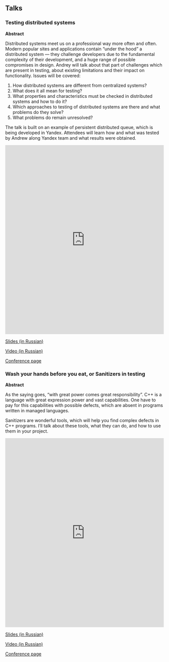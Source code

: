 ## Talks
### Testing distributed systems
**Abstract**

Distributed systems meet us on a professional way more often and often. Modern popular sites and applications contain “under the hood” a distributed system — they challenge developers due to the fundamental complexity of their development, and a huge range of possible compromises in design. Andrey will talk about that part of challenges which are present in testing, about existing limitations and their impact on functionality. Issues will be covered:

1. How distributed systems are different from centralized systems?
1. What does it all mean for testing?
1. What properties and characteristics must be checked in distributed systems and how to do it?
1. Which approaches to testing of distributed systems are there and what problems do they solve?
1. What problems do remain unresolved?

The talk is built on an example of persistent distributed queue, which is being developed in Yandex. Attendees will learn how and what was tested by Andrew along Yandex team and what results were obtained.

<script async class="speakerdeck-embed" data-slide="2" data-id="8fbb5337e106474e9753c5359a663239" data-ratio="1.77777777777778" src="//speakerdeck.com/assets/embed.js"></script>

<iframe width="100%" height="600" src="https://www.youtube.com/embed/h8RV4JfSovg" frameborder="0" allowfullscreen></iframe>

[Slides (in Russian)](https://speakerdeck.com/asatarin/tiestirovaniie-raspriedieliennykh-sistiem)

[Video (in Russian)](https://youtu.be/h8RV4JfSovg)

[Conference page](http://2016.heisenbug-moscow.ru/en/talks/testirovanie-raspredelennyh-sistem/)


### Wash your hands before you eat, or Sanitizers in testing

**Abstract**

As the saying goes, “with great power comes great responsibility”. C++ is a language with great expression power and vast capabilities. One have to pay for this capabilities with possible defects, which are absent in programs written in managed languages.

Sanitizers are wonderful tools, which will help you find complex defects in C++ programs. I’ll talk about these tools, what they can do, and how to use them in your project.

<script async class="speakerdeck-embed" data-slide="2" data-id="bcb48dac52af45049d477d8ab9d4b389" data-ratio="1.77777777777778" src="//speakerdeck.com/assets/embed.js"></script>

<iframe width="100%" height="600" src="https://www.youtube.com/embed/Aeu7abIKgGs" frameborder="0" allowfullscreen></iframe>

[Slides (in Russian)](https://speakerdeck.com/asatarin/moitie-ruki-pieried-iedoi-ili-sanitaiziery-v-tiestirovanii)

[Video (in Russian)](https://youtu.be/Aeu7abIKgGs)

[Conference page](https://heisenbug-piter.ru/talks/wash-your-hands-before-eating-or-sanitizer-in-testing/)
